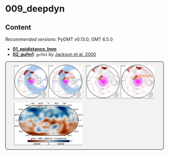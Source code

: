 # 009_deepdyn

## Content

_Recommended versions_: PyGMT v0.13.0, GMT 6.5.0

- **[01_epidistance_lmm](https://github.com/yvonnefroehlich/GMT_PyGMT_plotting/tree/main/009_deepdyn/01_epidistance_lmm)**
- **[02_gufm1](https://github.com/yvonnefroehlich/GMT_PyGMT_plotting/tree/main/009_deepdyn/02_gufm1)**: `gufm1` by [Jackson et al. 2000](https://www.jstor.org/stable/2666741)

![](https://github.com/yvonnefroehlich/gmt-pygmt-plotting/raw/main/_images/github_maps_readme_009deepdyn.png)

